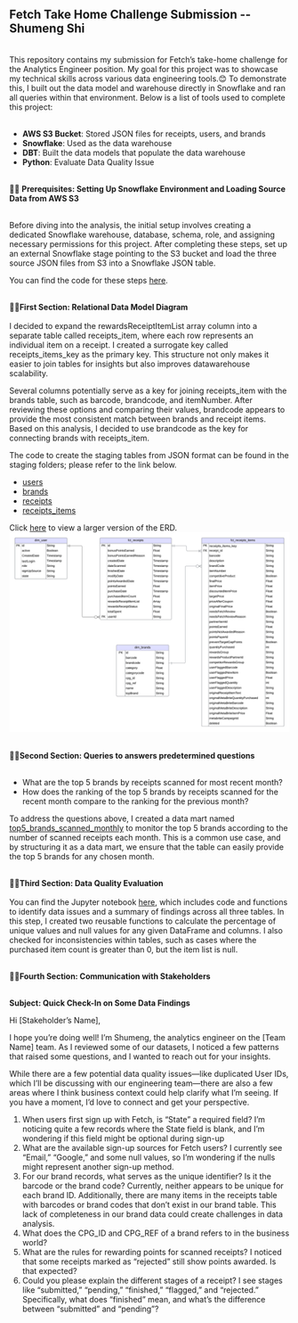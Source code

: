 ## Fetch Take Home Challenge Submission -- Shumeng Shi
<br>
This repository contains my submission for Fetch’s take-home challenge for the Analytics Engineer position. My goal for this project was to showcase my technical skills across various data engineering tools.😊 To demonstrate this, I built out the data model and warehouse directly in Snowflake and ran all queries within that environment. Below is a list of tools used to complete this project:<br><br>

- **AWS S3 Bucket**: Stored JSON files for receipts, users, and brands
- **Snowflake**: Used as the data warehouse
- **DBT**: Built the data models that populate the data warehouse
- **Python**: Evaluate Data Quality Issue 
<br><br>

📍📍 **Prerequisites: Setting Up Snowflake Environment and Loading Source Data from AWS S3**<br><br>

Before diving into the analysis, the initial setup involves creating a dedicated Snowflake warehouse, database, schema, role, and assigning necessary permissions for this project. After completing these steps, set up an external Snowflake stage pointing to the S3 bucket and load the three source JSON files from S3 into a Snowflake JSON table.

You can find the code for these steps [here](set_up_snowflake.sql).<br><br>

📍📍**First Section: Relational Data Model Diagram**<br><br>
I decided to expand the rewardsReceiptItemList array column into a separate table called receipts_item, where each row represents an individual item on a receipt. I created a surrogate key called receipts_items_key as the primary key. This structure not only makes it easier to join tables for insights but also improves datawarehouse scalability.

Several columns potentially serve as a key for joining receipts_item with the brands table, such as barcode, brandcode, and itemNumber. After reviewing these options and comparing their values, brandcode appears to provide the most consistent match between brands and receipt items. Based on this analysis, I decided to use brandcode as the key for connecting brands with receipts_item.

The code to create the staging tables from JSON format can be found in the staging folders; please refer to the link below.
- [users](models/staging/stg_users.sql)
- [brands](models/staging/stg_brands.sql)
- [receipts](models/staging/stg_receipts.sql)
- [receipts_items](models/staging/stg_receipts_items.sql)

Click [here](Fetch%20Data%20Model%20ERD.png) to view a larger version of the ERD.
![Fetch ERD](Fetch%20Data%20Model%20ERD.png)
<br><br>

📍📍**Second Section: Queries to answers predetermined questions**<br><br>
- What are the top 5 brands by receipts scanned for most recent month?
- How does the ranking of the top 5 brands by receipts scanned for the recent month compare to the ranking for the previous month?

To address the questions above, I created a data mart named [top5_brands_scanned_monthly](models/marts/top5_brands_scanned_monthly.sql) to monitor the top 5 brands according to the number of scanned receipts each month. This is a common use case, and by structuring it as a data mart, we ensure that the table can easily provide the top 5 brands for any chosen month.<br><br>

📍📍**Third Section: Data Quality Evaluation**<br><br>
You can find the Jupyter notebook [here](Fetch_Data_Quality_Checks.ipynb), which includes code and functions to identify data issues and a summary of findings across all three tables. In this step, I created two reusable functions to calculate the percentage of unique values and null values for any given DataFrame and columns. I also checked for inconsistencies within tables, such as cases where the purchased item count is greater than 0, but the item list is null.<br><br>

📍📍**Fourth Section: Communication with Stakeholders**<br><br>

**Subject: Quick Check-In on Some Data Findings**

Hi [Stakeholder’s Name],

I hope you’re doing well! I’m Shumeng, the analytics engineer on the [Team Name] team. As I reviewed some of our datasets, I noticed a few patterns that raised some questions, and I wanted to reach out for your insights.

While there are a few potential data quality issues—like duplicated User IDs, which I’ll be discussing with our engineering team—there are also a few areas where I think business context could help clarify what I’m seeing. If you have a moment, I’d love to connect and get your perspective.

1. When users first sign up with Fetch, is “State” a required field? I’m noticing quite a few records where the State field is blank, and I’m wondering if this field might be optional during sign-up
2. What are the available sign-up sources for Fetch users? I currently see “Email,” “Google,” and some null values, so I’m wondering if the nulls might represent another sign-up method.
3. For our brand records, what serves as the unique identifier? Is it the barcode or the brand code? Currently, neither appears to be unique for each brand ID. Additionally, there are many items in the receipts table with barcodes or brand codes that don’t exist in our brand table. This lack of completeness in our brand data could create challenges in data analysis.
4. What does the CPG_ID and CPG_REF of a brand refers to in the business world?
5. What are the rules for rewarding points for scanned receipts? I noticed that some receipts marked as “rejected” still show points awarded. Is that expected?
6. Could you please explain the different stages of a receipt? I see stages like “submitted,” “pending,” “finished,” “flagged,” and “rejected.” Specifically, what does “finished” mean, and what’s the difference between “submitted” and “pending”?